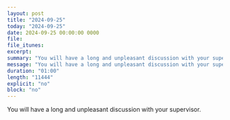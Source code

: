 ```yaml
---
layout: post
title: "2024-09-25"
today: "2024-09-25"
date: 2024-09-25 00:00:00 0000
file:
file_itunes:
excerpt:
summary: "You will have a long and unpleasant discussion with your supervisor."
message: "You will have a long and unpleasant discussion with your supervisor."
duration: "01:00"
length: "11444"
explicit: "no"
block: "no"
---
```

You will have a long and unpleasant discussion with your supervisor.

